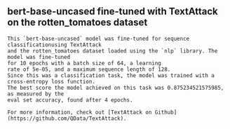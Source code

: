 ## bert-base-uncased fine-tuned with TextAttack on the rotten_tomatoes dataset
    
    This `bert-base-uncased` model was fine-tuned for sequence classificationusing TextAttack 
    and the rotten_tomatoes dataset loaded using the `nlp` library. The model was fine-tuned 
    for 10 epochs with a batch size of 64, a learning 
    rate of 5e-05, and a maximum sequence length of 128. 
    Since this was a classification task, the model was trained with a cross-entropy loss function. 
    The best score the model achieved on this task was 0.875234521575985, as measured by the 
    eval set accuracy, found after 4 epochs.
    
    For more information, check out [TextAttack on Github](https://github.com/QData/TextAttack).
